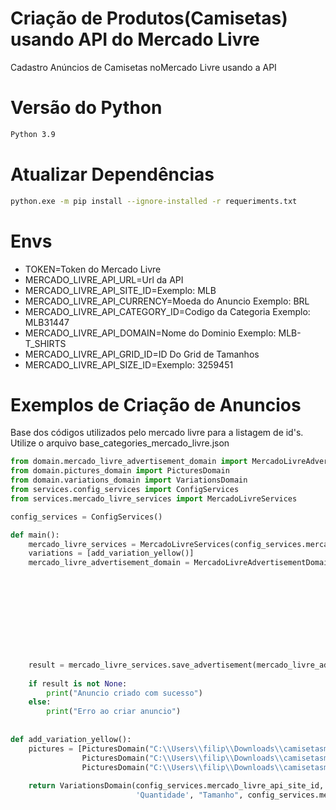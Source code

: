 # Criação de Produtos(Camisetas) usando API do Mercado Livre

Cadastro Anúncios de Camisetas noMercado Livre usando a API

# Versão do Python
```bash
Python 3.9
```

# Atualizar Dependências
```bash
python.exe -m pip install --ignore-installed -r requeriments.txt
```

# Envs
- TOKEN=Token do Mercado Livre
- MERCADO_LIVRE_API_URL=Url da API
- MERCADO_LIVRE_API_SITE_ID=Exemplo: MLB  
- MERCADO_LIVRE_API_CURRENCY=Moeda do Anuncio Exemplo: BRL  
- MERCADO_LIVRE_API_CATEGORY_ID=Codigo da Categoria Exemplo: MLB31447  
- MERCADO_LIVRE_API_DOMAIN=Nome do Dominio Exemplo: MLB-T_SHIRTS  
- MERCADO_LIVRE_API_GRID_ID=ID Do Grid de Tamanhos
- MERCADO_LIVRE_API_SIZE_ID=Exemplo: 3259451

# Exemplos de Criação de Anuncios

Base dos códigos utilizados pelo mercado livre para a listagem de id's. Utilize o arquivo  base_categories_mercado_livre.json

```python
from domain.mercado_livre_advertisement_domain import MercadoLivreAdvertisementDomain
from domain.pictures_domain import PicturesDomain
from domain.variations_domain import VariationsDomain
from services.config_services import ConfigServices
from services.mercado_livre_services import MercadoLivreServices

config_services = ConfigServices()

def main():  
    mercado_livre_services = MercadoLivreServices(config_services.mercado_livre_api_url, config_services.token)  
    variations = [add_variation_yellow()]  
    mercado_livre_advertisement_domain = MercadoLivreAdvertisementDomain("Titulo", config_services.mercado_livre_api_category_id,  
                                                                         'Preco',  
                                                                         'Quantidade',  
                                                                         "Garantia",  
                                                                         config_services.mercado_livre_api_domain,  
                                                                         config_services.mercado_livre_api_grid_id,  
                                                                         variations,  
                                                                         config_services.mercado_livre_api_site_id,  
                                                                         config_services.mercado_livre_api_currency,  
                                                                         ["Descrição"],  
                                                                         mercado_livre_services)  
    result = mercado_livre_services.save_advertisement(mercado_livre_advertisement_domain)  
  
    if result is not None:  
        print("Anuncio criado com sucesso")  
    else:  
        print("Erro ao criar anuncio")  
  
  
def add_variation_yellow():  
    pictures = [PicturesDomain("C:\\Users\\filip\\Downloads\\camisetasml\\amarelo_1.png", "amarelo_1.png"),  
                PicturesDomain("C:\\Users\\filip\\Downloads\\camisetasml\\amarelo_2.png", "amarelo_2.png"),  
                PicturesDomain("C:\\Users\\filip\\Downloads\\camisetasml\\amarelo_3.png", "amarelo_3.png")]  
  
    return VariationsDomain(config_services.mercado_livre_api_site_id, "Amarelo", "Codigo da Cor",  
                            'Quantidade', "Tamanho", config_services.mercado_livre_api_grid_id, pictures)
```